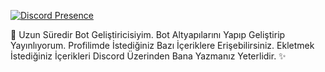 [![Discord Presence](https://lanyard.cnrad.dev/api/889928756154748948)](https://discord.com/users/889928756154748948)  

👋 Uzun Süredir Bot Geliştiricisiyim. Bot Altyapılarını Yapıp Geliştirip Yayınlıyorum. Profilimde İstediğiniz Bazı İçeriklere Erişebilirsiniz.
Ekletmek İstediğiniz İçerikleri Discord Üzerinden Bana Yazmanız Yeterlidir. ✨
